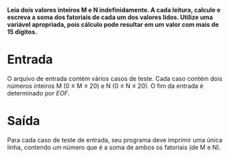 **Leia dois valores inteiros M e N indefinidamente. A cada leitura, calcule e escreva a soma dos fatoriais de cada um dos valores lidos. Utilize uma variável apropriada, pois cálculo pode resultar em um valor com mais de 15 dígitos.**

# Entrada

O arquivo de entrada contém vários casos de teste. Cada caso contém dois números inteiros M (0 ≤ M ≤ 20) e N (0 ≤ N ≤ 20). O fim da entrada é determinado por *EOF*.

# Saída

Para cada caso de teste de entrada, seu programa deve imprimir uma única linha, contendo um número que é a soma de ambos os fatoriais (de M e N).
